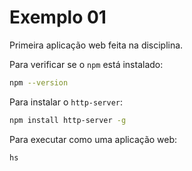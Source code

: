 # Exemplo 01

Primeira aplicação web feita na disciplina.

Para verificar se o `npm` está instalado:

```sh
npm --version
```


Para instalar o `http-server`:

```sh
npm install http-server -g
```

Para executar como uma aplicação web:

```sh
hs
```